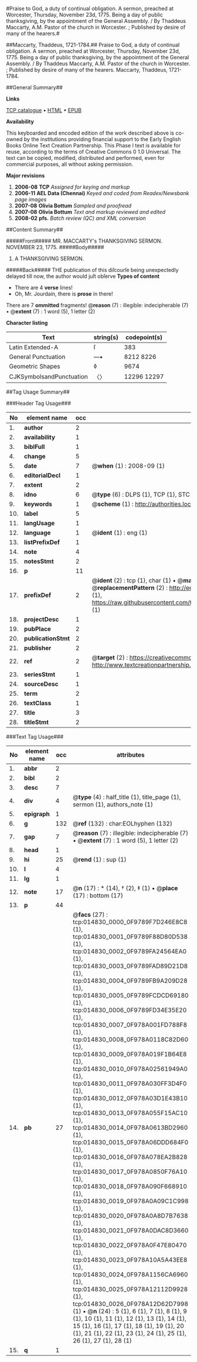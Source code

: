 #Praise to God, a duty of continual obligation. A sermon, preached at Worcester, Thursday, November 23d, 1775. Being a day of public thanksgiving, by the appointment of the General Assembly. / By Thaddeus Maccarty, A.M. Pastor of the church in Worcester. ; Published by desire of many of the hearers.#

##Maccarty, Thaddeus, 1721-1784.##
Praise to God, a duty of continual obligation. A sermon, preached at Worcester, Thursday, November 23d, 1775. Being a day of public thanksgiving, by the appointment of the General Assembly. / By Thaddeus Maccarty, A.M. Pastor of the church in Worcester. ; Published by desire of many of the hearers.
Maccarty, Thaddeus, 1721-1784.

##General Summary##

**Links**

[TCP catalogue](http://www.ota.ox.ac.uk/tcp/)  • 
[HTML](http://tei.it.ox.ac.uk/tcp/Texts-HTML/free/N11/N11737.html)  • 
[EPUB](http://tei.it.ox.ac.uk/tcp/Texts-EPUB/free/N11/N11737.epub)

**Availability**

This keyboarded and encoded edition of the
	       work described above is co-owned by the institutions
	       providing financial support to the Early English Books
	       Online Text Creation Partnership. This Phase I text is
	       available for reuse, according to the terms of Creative
	       Commons 0 1.0 Universal. The text can be copied,
	       modified, distributed and performed, even for
	       commercial purposes, all without asking permission.

**Major revisions**

1. __2006-08__ __TCP__ *Assigned for keying and markup*
1. __2006-11__ __AEL Data (Chennai)__ *Keyed and coded from Readex/Newsbank page images*
1. __2007-08__ __Olivia Bottum__ *Sampled and proofread*
1. __2007-08__ __Olivia Bottum__ *Text and markup reviewed and edited*
1. __2008-02__ __pfs.__ *Batch review (QC) and XML conversion*

##Content Summary##

#####Front#####
MR. MACCARTY's THANKSGIVING SERMON. NOVEMBER 23, 1775.
#####Body#####

1. A THANKSGIVING SERMON.

#####Back#####
THE publication of this diſcourſe being unexpectedly delayed till now, the author would juſt obſerve
**Types of content**

  * There are 4 **verse** lines!
  * Oh, Mr. Jourdain, there is **prose** in there!

There are 7 **ommitted** fragments! 
 @__reason__ (7) : illegible: indecipherable (7)  •  @__extent__ (7) : 1 word (5), 1 letter (2)

**Character listing**


|Text|string(s)|codepoint(s)|
|---|---|---|
|Latin Extended-A|ſ|383|
|General Punctuation|—•|8212 8226|
|Geometric Shapes|◊|9674|
|CJKSymbolsandPunctuation|〈〉|12296 12297|

##Tag Usage Summary##

###Header Tag Usage###

|No|element name|occ|attributes|
|---|---|---|---|
|1.|__author__|2||
|2.|__availability__|1||
|3.|__biblFull__|1||
|4.|__change__|5||
|5.|__date__|7| @__when__ (1) : 2008-09 (1)|
|6.|__editorialDecl__|1||
|7.|__extent__|2||
|8.|__idno__|6| @__type__ (6) : DLPS (1), TCP (1), STC (1), NOTIS (1), IMAGE-SET (1), EVANS-CITATION (1)|
|9.|__keywords__|1| @__scheme__ (1) : http://authorities.loc.gov/ (1)|
|10.|__label__|5||
|11.|__langUsage__|1||
|12.|__language__|1| @__ident__ (1) : eng (1)|
|13.|__listPrefixDef__|1||
|14.|__note__|4||
|15.|__notesStmt__|2||
|16.|__p__|11||
|17.|__prefixDef__|2| @__ident__ (2) : tcp (1), char (1)  •  @__matchPattern__ (2) : ([0-9\-]+):([0-9IVX]+) (1), (.+) (1)  •  @__replacementPattern__ (2) : http://eebo.chadwyck.com/downloadtiff?vid=$1&page=$2 (1), https://raw.githubusercontent.com/textcreationpartnership/Texts/master/tcpchars.xml#$1 (1)|
|18.|__projectDesc__|1||
|19.|__pubPlace__|2||
|20.|__publicationStmt__|2||
|21.|__publisher__|2||
|22.|__ref__|2| @__target__ (2) : https://creativecommons.org/publicdomain/zero/1.0/ (1), http://www.textcreationpartnership.org/docs/. (1)|
|23.|__seriesStmt__|1||
|24.|__sourceDesc__|1||
|25.|__term__|2||
|26.|__textClass__|1||
|27.|__title__|3||
|28.|__titleStmt__|2||


###Text Tag Usage###

|No|element name|occ|attributes|
|---|---|---|---|
|1.|__abbr__|2||
|2.|__bibl__|2||
|3.|__desc__|7||
|4.|__div__|4| @__type__ (4) : half_title (1), title_page (1), sermon (1), authors_note (1)|
|5.|__epigraph__|1||
|6.|__g__|132| @__ref__ (132) : char:EOLhyphen (132)|
|7.|__gap__|7| @__reason__ (7) : illegible: indecipherable (7)  •  @__extent__ (7) : 1 word (5), 1 letter (2)|
|8.|__head__|1||
|9.|__hi__|25| @__rend__ (1) : sup (1)|
|10.|__l__|4||
|11.|__lg__|1||
|12.|__note__|17| @__n__ (17) : * (14), † (2), ‡ (1)  •  @__place__ (17) : bottom (17)|
|13.|__p__|44||
|14.|__pb__|27| @__facs__ (27) : tcp:014830_0000_0F9789F7D246E8C8 (1), tcp:014830_0001_0F9789F88D80D538 (1), tcp:014830_0002_0F9789FA24564EA0 (1), tcp:014830_0003_0F9789FAD89D21D8 (1), tcp:014830_0004_0F9789FB9A209D28 (1), tcp:014830_0005_0F9789FCDCD69180 (1), tcp:014830_0006_0F9789FD34E35E20 (1), tcp:014830_0007_0F978A001FD788F8 (1), tcp:014830_0008_0F978A0118C82D60 (1), tcp:014830_0009_0F978A019F1B64E8 (1), tcp:014830_0010_0F978A02561949A0 (1), tcp:014830_0011_0F978A030FF3D4F0 (1), tcp:014830_0012_0F978A03D1E43B10 (1), tcp:014830_0013_0F978A055F15AC10 (1), tcp:014830_0014_0F978A0613BD2960 (1), tcp:014830_0015_0F978A06DDD684F0 (1), tcp:014830_0016_0F978A078EA2B828 (1), tcp:014830_0017_0F978A0850F76A10 (1), tcp:014830_0018_0F978A090F668910 (1), tcp:014830_0019_0F978A0A09C1C998 (1), tcp:014830_0020_0F978A0A8D7B7638 (1), tcp:014830_0021_0F978A0DAC8D3660 (1), tcp:014830_0022_0F978A0F47E80470 (1), tcp:014830_0023_0F978A10A5A43EE8 (1), tcp:014830_0024_0F978A1156CA6960 (1), tcp:014830_0025_0F978A12112D9928 (1), tcp:014830_0026_0F978A12D62D7998 (1)  •  @__n__ (24) : 5 (1), 6 (1), 7 (1), 8 (1), 9 (1), 10 (1), 11 (1), 12 (1), 13 (1), 14 (1), 15 (1), 16 (1), 17 (1), 18 (1), 19 (1), 20 (1), 21 (1), 22 (1), 23 (1), 24 (1), 25 (1), 26 (1), 27 (1), 28 (1)|
|15.|__q__|1||
